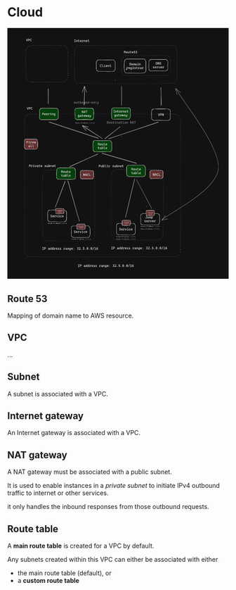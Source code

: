 # Cloud

![Cloud topology](./cloud-topology.png)

## Route 53

Mapping of domain name to AWS resource.

## VPC

...

## Subnet

A subnet is associated with a VPC.

## Internet gateway

An Internet gateway is associated with a VPC.

## NAT gateway

A NAT gateway must be associated with a public subnet. 

It is used to enable instances in a _private subnet_ to initiate IPv4 outbound traffic to internet or other services. 

it only handles the inbound responses from those outbound requests. 

## Route table

A **main route table** is created for a VPC by default. 

Any subnets created within this VPC can either be associated with either
* the main route table (default), or
* a **custom route table**

